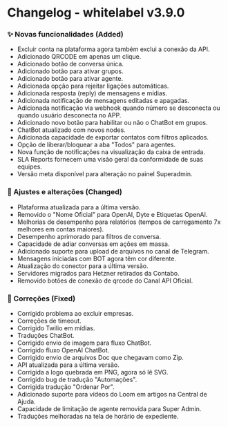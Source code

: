 # Changelog - whitelabel v3.9.0

### ✨ Novas funcionalidades (Added)

- Excluir conta na plataforma agora também exclui a conexão da API.
- Adicionado QRCODE em apenas um clique.
- Adicionado botão de conversa única.
- Adicionado botão para ativar grupos.
- Adicionado botão para ativar agente.
- Adicionada opção para rejeitar ligações automáticas.
- Adicionada resposta (reply) de mensagens e mídias.
- Adicionada notificação de mensagens editadas e apagadas.
- Adicionada notificação via webhook quando número se desconecta ou quando usuário desconecta no APP.
- Adicionado novo botão para habilitar ou não o ChatBot em grupos.
- ChatBot atualizado com novos nodes.
- Adicionada capacidade de exportar contatos com filtros aplicados.
- Opção de liberar/bloquear a aba "Todos" para agentes.
- Nova função de notificações na visualização da caixa de entrada.
- SLA Reports fornecem uma visão geral da conformidade de suas equipes.
- Versão meta disponível para alteração no painel Superadmin.

### 🚸 Ajustes e alterações (Changed)

- Plataforma atualizada para a última versão.
- Removido o "Nome Oficial" para OpenAI, Dyte e Etiquetas OpenAI.
- Melhorias de desempenho para relatórios (tempos de carregamento 7x melhores em contas maiores).
- Desempenho aprimorado para filtros de conversa.
- Capacidade de adiar conversas em ações em massa.
- Adicionado suporte para upload de arquivos no canal de Telegram.
- Mensagens iniciadas com BOT agora têm cor diferente.
- Atualização do conector para a última versão.
- Servidores migrados para Hetzner retirados da Contabo.
- Removido botões de conexão de qrcode do Canal API Oficial.

### 🐛 Correções (Fixed)

- Corrigido problema ao excluir empresas.
- Correções de timeout.
- Corrigido Twilio em mídias.
- Traduções ChatBot.
- Corrigido envio de imagem para fluxo ChatBot.
- Corrigido fluxo OpenAI ChatBot.
- Corrigido envio de arquivos Doc que chegavam como Zip.
- API atualizada para a última versão.
- Corrigida a logo quebrada em PNG, agora só lê SVG.
- Corrigido bug de tradução "Automações".
- Corrigida tradução "Ordenar Por".
- Adicionado suporte para vídeos do Loom em artigos na Central de Ajuda.
- Capacidade de limitação de agente removida para Super Admin.
- Traduções melhoradas na tela de horário de expediente.
